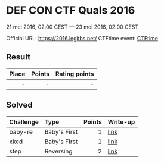 # DEF CON CTF Quals 2016
21 mei 2016, 02:00 CEST — 23 mei 2016, 02:00 CEST

Official URL: https://2016.legitbs.net/
CTFtime event: [CTFtime](https://ctftime.org/event/320)

## Result
| Place | Points | Rating points |
|------:|-------:|--------------:|
| - | - | - |

## Solved
| Challenge | Type | Points | Write-up     |
|:----------|:-----|-------:|:-------------|
| baby-re | Baby's First | 1 | [link](babysfirst/baby-re) |
| xkcd | Baby's First | 1 | [link](babysfirst/xkcd) |
| step | Reversing | 2 | [link](reversing/step) |

